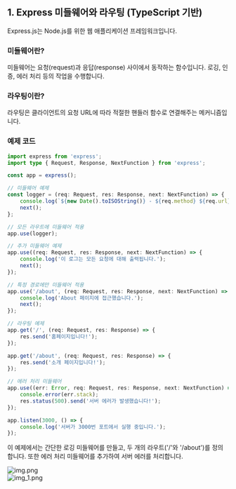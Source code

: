 ## 1. Express 미들웨어와 라우팅 (TypeScript 기반)

Express.js는 Node.js를 위한 웹 애플리케이션 프레임워크입니다.

### 미들웨어란?

미들웨어는 요청(request)과 응답(response) 사이에서 동작하는 함수입니다. 로깅, 인증, 에러 처리 등의 작업을 수행합니다.

### 라우팅이란?

라우팅은 클라이언트의 요청 URL에 따라 적절한 핸들러 함수로 연결해주는 메커니즘입니다.

### 예제 코드

```typescript
import express from 'express';
import type { Request, Response, NextFunction } from 'express';

const app = express();

// 미들웨어 예제
const logger = (req: Request, res: Response, next: NextFunction) => {
    console.log(`${new Date().toISOString()} - ${req.method} ${req.url}`);
    next();
};

// 모든 라우트에 미들웨어 적용
app.use(logger);

// 추가 미들웨어 예제
app.use((req: Request, res: Response, next: NextFunction) => {
    console.log('이 로그는 모든 요청에 대해 출력됩니다.');
    next();
});

// 특정 경로에만 미들웨어 적용
app.use('/about', (req: Request, res: Response, next: NextFunction) => {
    console.log('About 페이지에 접근했습니다.');
    next();
});

// 라우팅 예제
app.get('/', (req: Request, res: Response) => {
    res.send('홈페이지입니다!');
});

app.get('/about', (req: Request, res: Response) => {
    res.send('소개 페이지입니다!');
});

// 에러 처리 미들웨어
app.use((err: Error, req: Request, res: Response, next: NextFunction) => {
    console.error(err.stack);
    res.status(500).send('서버 에러가 발생했습니다!');
});

app.listen(3000, () => {
    console.log('서버가 3000번 포트에서 실행 중입니다.');
});
```

이 예제에서는 간단한 로깅 미들웨어를 만들고, 두 개의 라우트('/'와 '/about')를 정의합니다. 또한 에러 처리 미들웨어를 추가하여 서버 에러를 처리합니다. 
  

![img.png](/6imgremade/img.png)  
![img_1.png](/6imgremade/img_1.png)

